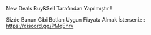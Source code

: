 New Deals Buy&Sell Tarafından Yapılmıştır !

Sizde Bunun Gibi Botları Uygun Fiayata Almak İsterseniz : https://discord.gg/PMqEnrv